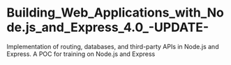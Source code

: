 # Building_Web_Applications_with_Node.js_and_Express_4.0_-UPDATE-
Implementation of routing, databases, and third-party APIs in Node.js and Express.
A POC for training on Node.js and Express
